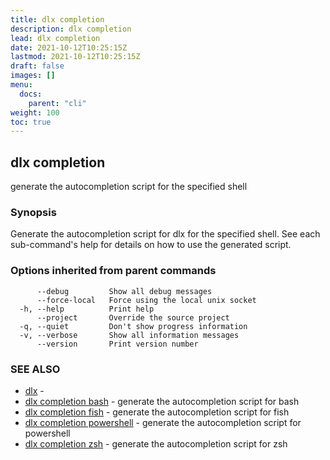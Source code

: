 ```yaml
---
title: dlx completion
description: dlx completion
lead: dlx completion
date: 2021-10-12T10:25:15Z
lastmod: 2021-10-12T10:25:15Z
draft: false
images: []
menu:
  docs:
    parent: "cli"
weight: 100
toc: true
---
```

## dlx completion

generate the autocompletion script for the specified shell

### Synopsis


Generate the autocompletion script for dlx for the specified shell.
See each sub-command's help for details on how to use the generated script.


### Options inherited from parent commands

```
      --debug         Show all debug messages
      --force-local   Force using the local unix socket
  -h, --help          Print help
      --project       Override the source project
  -q, --quiet         Don't show progress information
  -v, --verbose       Show all information messages
      --version       Print version number
```

### SEE ALSO

* [dlx](/docs/cmd/dlx)	 - 
* [dlx completion bash](/docs/cmd/dlx_completion_bash)	 - generate the autocompletion script for bash
* [dlx completion fish](/docs/cmd/dlx_completion_fish)	 - generate the autocompletion script for fish
* [dlx completion powershell](/docs/cmd/dlx_completion_powershell)	 - generate the autocompletion script for powershell
* [dlx completion zsh](/docs/cmd/dlx_completion_zsh)	 - generate the autocompletion script for zsh

